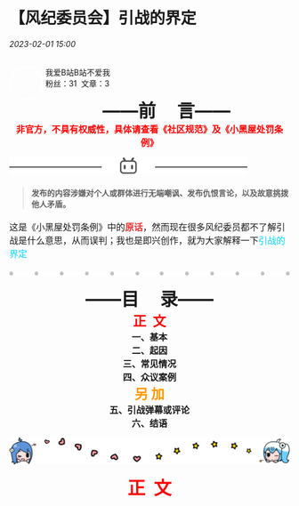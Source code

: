 <head>
    <style>
        .round_icon{
            width: 55px;
            height: 55px;
            border: 3px solid white;
            border-radius: 50%;
            overflow: hidden;
        }
        .p1{
            position: absolute;
            top: 15%;
            left: 20%;
        }
        
    img{
        width: 100%;
    }
</style>
</head>


# 【风纪委员会】引战的界定
###### 2023-02-01 15:00
<div class="round_icon" style="float: left">
  <img src="https://qg46.github.io/bilibili/article/mgid1/80715188684ffe0a179f0d54b6a11c9508a8a77d.jpg" alt="">
</div>
<div>
  <p> &nbsp;我爱B站B站不爱我<br> &nbsp;粉丝：31&nbsp;&nbsp;文章：3</p>
    </div>




<div align="center">
<strong><font size="6">——前     言——</font></strong><br>
    <strong><font size="3" color="red">非官方，不具有权威性，具体请查看《社区规范》及《小黑屋处罚条例》</font></strong><br>
    </div>
  
![](https://raw.githubusercontent.com/qg46/bilibili/main/_res/4adb9255ada5b97061e610b682b8636764fe50ed.png)
> #### 发布的内容涉嫌对个人或群体进行无端嘲讽、发布仇恨言论，以及故意挑拨他人矛盾。
 
 <span style="font-size:16px;">这是《小黑屋处罚条例》中的</span><strong><span style="color:#E53333;font-size:16px;">原话</span></strong><span style="font-size:16px;">，然而现在很多风纪委员都不了解引战是什么意思，从而误判；我也是即兴创作，就为大家解释一下<span style="color:#00D5FF;">引战的界定</span></span><br>
  
 ![](https://raw.githubusercontent.com/qg46/bilibili/main/_res/71bf2cd56882a2e97f8b3477c9256f8b09f361d3.png)
 
<div align="center">
<strong><font size="6">——目     录——</font></strong><br>
    <strong><font size="5" color="red">正  文</font></strong><br>
    <strong><font size="3">一、基本</font></strong><br>
    <strong><font size="3">二、起因</font></strong><br>
    <strong><font size="3">三、常见情况</font></strong><br>
    <strong><font size="3">四、众议案例</font></strong><br>
    <strong><font size="5" color="#FF9900">另  加</font></strong><br>
    <strong><font size="3">五、引战弹幕或评论</font></strong><br>
    <strong><font size="3">六、结语</font></strong><br>
    </div>
    
![](https://raw.githubusercontent.com/qg46/bilibili/main/_res/02db465212d3c374a43c60fa2625cc1caeaab796.png)

<div align="center">
<strong><font size="6" color="red">正  文</font></strong><br>
</div>
